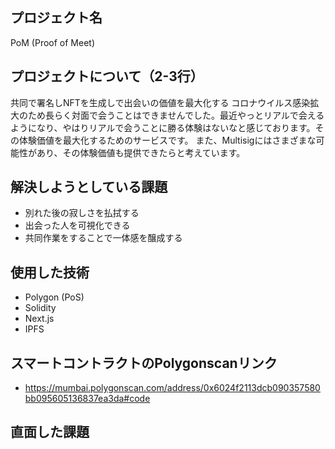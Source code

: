 ## プロジェクト名

PoM (Proof of Meet)

## プロジェクトについて（2-3行）

共同で署名しNFTを生成しで出会いの価値を最大化する
コロナウイルス感染拡大のため長らく対面で会うことはできませんでした。最近やっとリアルで会えるようになり、やはりリアルで会うことに勝る体験はないなと感じております。その体験価値を最大化するためのサービスです。
また、Multisigにはさまざまな可能性があり、その体験価値も提供できたらと考えています。

## 解決しようとしている課題

- 別れた後の寂しさを払拭する
- 出会った人を可視化できる
- 共同作業をすることで一体感を醸成する

## 使用した技術

- Polygon (PoS)
- Solidity
- Next.js
- IPFS

## スマートコントラクトのPolygonscanリンク
- https://mumbai.polygonscan.com/address/0x6024f2113dcb090357580bb095605136837ea3da#code

## 直面した課題